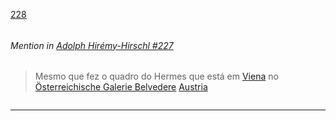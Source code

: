 [228](https://github.com/guilhermeprokisch/guilherme/issues/228) 
###### 




 ######  Mention in [Adolph Hirémy-Hirschl #227](Adolph-Hirémy-Hirschl-#227)  
 > Mesmo que fez o quadro do Hermes que está em [Viena](Viena.md) no [Österreichische Galerie Belvedere](Österreichische-Galerie-Belvedere) [Austria](Austria.md)

![]()

-------------------------------------------------------------------------------

